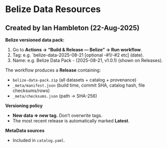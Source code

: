# Belize Data Resources
## Created by Ian Hambleton (22-Aug-2025)

**Belize versioned data pack:**
1. Go to **Actions → “Build & Release — Belize” → Run workflow**.
2. Tag: e.g. `belize-data-2025-08-21 [optional -#1/-#2 etc] (date).
3. Name: e.g. Belize Data Pack - (2025-08-21, v1.0.1) (shown on Releases).

The workflow produces a **Release** containing:
- `belize-data-pack.zip` (all datasets + catalog + provenance)
- `_meta/manifest.json` (build time, commit SHA, catalog hash, file checksums/rows)
- `_meta/checksums.json` (path → SHA-256)

**Versioning policy**
- **New data ⇒ new tag.** Don’t overwrite tags.
- The most recent release is automatically marked **Latest**.

**MetaData sources**
- Included in `catalog.yaml`.
